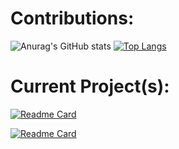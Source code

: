 # Contributions:

![Anurag's GitHub stats](https://github-readme-stats.vercel.app/api?username=Cracko298&show_icons=true&theme=dark&count_private=true&show_icons=true)
[![Top Langs](https://github-readme-stats.vercel.app/api/top-langs/?username=Cracko298&layout=compact&theme=dark&count_private=true&show_icons=true)](https://github.com/anuraghazra/github-readme-stats)

# Current Project(s):

[![Readme Card](https://github-readme-stats.vercel.app/api/pin/?username=Cracko298&repo=Ultimate-Ice-Station-Z-Plugin&show_icons=true&theme=dark&count_private=true&show_icons=true)](https://github.com/Cracko298/Ultimate-Ice-Station-Z-Plugin)

[![Readme Card](https://github-readme-stats.vercel.app/api/pin/?username=Cracko298&repo=Ice-Station-Z-Modding-Guide&show_icons=true&theme=dark&count_private=true&show_icons=true)]([https://github.com/Cracko298/Ultimate-Ice-Station-Z-Plugin](https://github.com/Cracko298/Ice-Station-Z-Modding-Guide))
